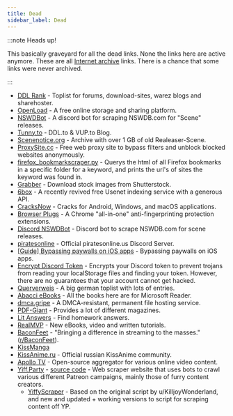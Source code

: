 ```yaml
---
title: Dead
sidebar_label: Dead
---
```


:::note Heads up!

This basically graveyard for all the dead links. None the links here are active anymore. These are all [Internet archive](https://archive.org/) links. There is a chance that some links were never archived.

:::

- [DDL Rank](https://web.archive.org/web/*/ddlrank.com) - Toplist for forums, download-sites, warez blogs and sharehoster.
- [OpenLoad](https://web.archive.org/web/*/openload.co/) - A free online storage and sharing platform.
- [NSWDBot](https://web.archive.org/web/*/github.com/HunterKing/NSWDBot) - A discord bot for scraping NSWDB.com for "Scene" releases.
- [Tunny.to](https://web.archive.org/web/*/tunny.to) - DDL.to & VUP.to Blog.
- [Scenenotice.org](https://web.archive.org/web/*/scenenotice.org) - Archive with over 1 GB of old Realeaser-Scene.
- [ProxySite.cc](https://web.archive.org/web/*/proxysite.cc/) - Free web proxy site to bypass filters and unblock blocked websites anonymously.
- [firefox_bookmarkscraper.py](https://web.archive.org/web/*/github.com/ZeroOne010101/firefox_bookmarkscraper.py) - Querys the html of all Firefox bookmarks in a specific folder for a keyword, and prints the url's of sites the keyword was found in.
- [Grabber](https://web.archive.org/web/*/grabber.co.in/) - Download stock images from Shutterstock.
- [6box](https://web.archive.org/web/*/6box.me/) - A recently revived free Usenet indexing service with a generous API.
- [CracksNow](https://web.archive.org/web/*/cracksnow.com/) - Cracks for Android, Windows, and macOS applications.
- [Browser Plugs](https://web.archive.org/web/*/browserplugs.com/) - A Chrome "all-in-one" anti-fingerprinting protection extensions.
- [Discord NSWDBot](https://web.archive.org/web/*/github.com/HunterKing/NSWDBot) - Discord bot to scrape NSWDB.com for scene releases.
- [piratesonline](https://web.archive.org/web/*/discord.me/piratesonline) - Official piratesonline.us Discord Server.
- [[Guide] Bypassing paywalls on iOS apps](https://web.archive.org/web/*/zero-day.io/bypassing-paywalls-on-ios-apps/) - Bypassing paywalls on iOS apps.
- [Encrypt Discord Token](https://web.archive.org/web/*/greasyfork.org/en/scripts/370576-encrypt-discord-token) - Encrypts your Discord token to prevent trojans from reading your localStorage files and finding your token. However, there are no guarantees that your account cannot get hacked.
- [Querverweis](https://web.archive.org/web/*/querverweis.net) - A big german toplist with lots of entries.
- [Abacci eBooks](https://web.archive.org/web/*/abacci.com/msreader/default.aspx) - All the books here are for Microsoft Reader.
- [dmca.gripe](https://web.archive.org/web/*/dmca.gripe/) - A DMCA-resistant, permanent file hosting service.
- [PDF-Giant](https://web.archive.org/web/*/pdf-giant.com/) - Provides a lot of different magazines.
- [Lit Answers](https://web.archive.org/web/*/litanswers.org/) - Find homework answers.
- [RealMVP](https://web.archive.org/web/*/realmvp.org/) - New eBooks, video and written tutorials.
- [BaconFeet](https://web.archive.org/web/*/baconfeet.com/) - "Bringing a difference in streaming to the masses." ([r/BaconFeet](https://web.archive.org/web/*/www.reddit.com/r/BaconFeet/)).
- [KissManga](https://web.archive.org/web/*/kissmanga.com/)
- [KissAnime.ru](https://web.archive.org/web/*/kissanime.ru/) - Official russian KissAnime community.
- [Apollo TV](https://web.archive.org/web/*/apollotv.xyz/) - Open-source aggregator for various online video content.
- [Yiff.Party](https://web.archive.org/web/*/yiff.party/) - [source code](https://web.archive.org/web/*/github.com/yiffparty/tracker) - Web scraper website that uses bots to crawl various different Patreon campaigns, mainly those of furry content creators.
  - [YiffyScraper](https://github.com/yiffscraper/yiffscraper) - Based on the original script by u/KilljoyWonderland, and new and updated + working versions to script for scraping content off YP.